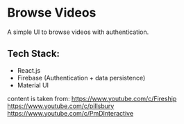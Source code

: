 # Browse Videos
A simple UI to browse videos with authentication.
## Tech Stack:
- React.js
- Firebase (Authentication + data persistence)
- Material UI

content is taken from:
https://www.youtube.com/c/Fireship
https://www.youtube.com/c/pillsbury
https://www.youtube.com/c/PmDInteractive
